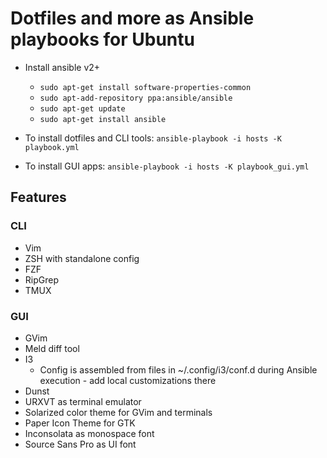 # Dotfiles and more as Ansible playbooks for Ubuntu

- Install ansible v2+
  - `sudo apt-get install software-properties-common`
  - `sudo apt-add-repository ppa:ansible/ansible`
  - `sudo apt-get update`
  - `sudo apt-get install ansible`

- To install dotfiles and CLI tools: `ansible-playbook -i hosts -K playbook.yml`
- To install GUI apps: `ansible-playbook -i hosts -K playbook_gui.yml`

## Features
### CLI
- Vim
- ZSH with standalone config
- FZF
- RipGrep
- TMUX

### GUI
- GVim
- Meld diff tool
- I3
  - Config is assembled from files in ~/.config/i3/conf.d during Ansible
    execution - add local customizations there
- Dunst
- URXVT as terminal emulator
- Solarized color theme for GVim and terminals
- Paper Icon Theme for GTK
- Inconsolata as monospace font
- Source Sans Pro as UI font

